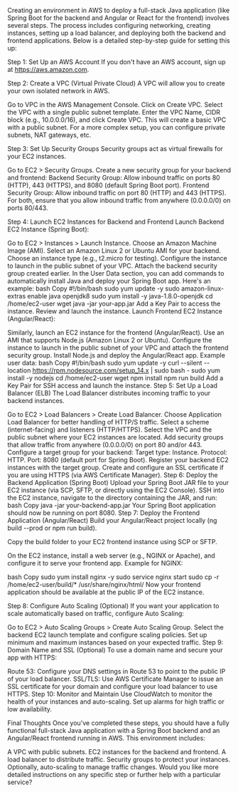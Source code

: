 Creating an environment in AWS to deploy a full-stack Java application (like Spring Boot for the backend and Angular or React for the frontend) involves several steps. The process includes configuring networking, creating instances, setting up a load balancer, and deploying both the backend and frontend applications. Below is a detailed step-by-step guide for setting this up:

Step 1: Set Up an AWS Account
If you don't have an AWS account, sign up at https://aws.amazon.com.

Step 2: Create a VPC (Virtual Private Cloud)
A VPC will allow you to create your own isolated network in AWS.

Go to VPC in the AWS Management Console.
Click on Create VPC.
Select the VPC with a single public subnet template.
Enter the VPC Name, CIDR block (e.g., 10.0.0.0/16), and click Create VPC.
This will create a basic VPC with a public subnet. For a more complex setup, you can configure private subnets, NAT gateways, etc.

Step 3: Set Up Security Groups
Security groups act as virtual firewalls for your EC2 instances.

Go to EC2 > Security Groups.
Create a new security group for your backend and frontend:
Backend Security Group: Allow inbound traffic on ports 80 (HTTP), 443 (HTTPS), and 8080 (default Spring Boot port).
Frontend Security Group: Allow inbound traffic on port 80 (HTTP) and 443 (HTTPS).
For both, ensure that you allow inbound traffic from anywhere (0.0.0.0/0) on ports 80/443.

Step 4: Launch EC2 Instances for Backend and Frontend
Launch Backend EC2 Instance (Spring Boot):

Go to EC2 > Instances > Launch Instance.
Choose an Amazon Machine Image (AMI). Select an Amazon Linux 2 or Ubuntu AMI for your backend.
Choose an instance type (e.g., t2.micro for testing).
Configure the instance to launch in the public subnet of your VPC.
Attach the backend security group created earlier.
In the User Data section, you can add commands to automatically install Java and deploy your Spring Boot app. Here's an example:
bash
Copy
#!/bin/bash
sudo yum update -y
sudo amazon-linux-extras enable java openjdk8
sudo yum install -y java-1.8.0-openjdk
cd /home/ec2-user
wget <your-spring-boot-jar-url>
java -jar your-app.jar
Add a Key Pair to access the instance.
Review and launch the instance.
Launch Frontend EC2 Instance (Angular/React):

Similarly, launch an EC2 instance for the frontend (Angular/React).
Use an AMI that supports Node.js (Amazon Linux 2 or Ubuntu).
Configure the instance to launch in the public subnet of your VPC and attach the frontend security group.
Install Node.js and deploy the Angular/React app. Example user data:
bash
Copy
#!/bin/bash
sudo yum update -y
curl --silent --location https://rpm.nodesource.com/setup_14.x | sudo bash -
sudo yum install -y nodejs
cd /home/ec2-user
wget <your-frontend-code-url>
npm install
npm run build
Add a Key Pair for SSH access and launch the instance.
Step 5: Set Up a Load Balancer (ELB)
The Load Balancer distributes incoming traffic to your backend instances.

Go to EC2 > Load Balancers > Create Load Balancer.
Choose Application Load Balancer for better handling of HTTP/S traffic.
Select a scheme (internet-facing) and listeners (HTTP/HTTPS).
Select the VPC and the public subnet where your EC2 instances are located.
Add security groups that allow traffic from anywhere (0.0.0.0/0) on port 80 and/or 443.
Configure a target group for your backend:
Target type: Instance.
Protocol: HTTP.
Port: 8080 (default port for Spring Boot).
Register your backend EC2 instances with the target group.
Create and configure an SSL certificate if you are using HTTPS (via AWS Certificate Manager).
Step 6: Deploy the Backend Application (Spring Boot)
Upload your Spring Boot JAR file to your EC2 instance (via SCP, SFTP, or directly using the EC2 Console).
SSH into the EC2 instance, navigate to the directory containing the JAR, and run:
bash
Copy
java -jar your-backend-app.jar
Your Spring Boot application should now be running on port 8080.
Step 7: Deploy the Frontend Application (Angular/React)
Build your Angular/React project locally (ng build --prod or npm run build).

Copy the build folder to your EC2 frontend instance using SCP or SFTP.

On the EC2 instance, install a web server (e.g., NGINX or Apache), and configure it to serve your frontend app. Example for NGINX:

bash
Copy
sudo yum install nginx -y
sudo service nginx start
sudo cp -r /home/ec2-user/build/* /usr/share/nginx/html/
Now your frontend application should be available at the public IP of the EC2 instance.

Step 8: Configure Auto Scaling (Optional)
If you want your application to scale automatically based on traffic, configure Auto Scaling:

Go to EC2 > Auto Scaling Groups > Create Auto Scaling Group.
Select the backend EC2 launch template and configure scaling policies.
Set up minimum and maximum instances based on your expected traffic.
Step 9: Domain Name and SSL (Optional)
To use a domain name and secure your app with HTTPS:

Route 53: Configure your DNS settings in Route 53 to point to the public IP of your load balancer.
SSL/TLS: Use AWS Certificate Manager to issue an SSL certificate for your domain and configure your load balancer to use HTTPS.
Step 10: Monitor and Maintain
Use CloudWatch to monitor the health of your instances and auto-scaling. Set up alarms for high traffic or low availability.

Final Thoughts
Once you've completed these steps, you should have a fully functional full-stack Java application with a Spring Boot backend and an Angular/React frontend running in AWS. This environment includes:

A VPC with public subnets.
EC2 instances for the backend and frontend.
A load balancer to distribute traffic.
Security groups to protect your instances.
Optionally, auto-scaling to manage traffic changes.
Would you like more detailed instructions on any specific step or further help with a particular service?
